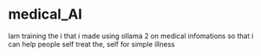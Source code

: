 # medical_AI
Iam training the i that i made using ollama 2 on medical infomations so that i can help people self treat the, self for simple illness 
